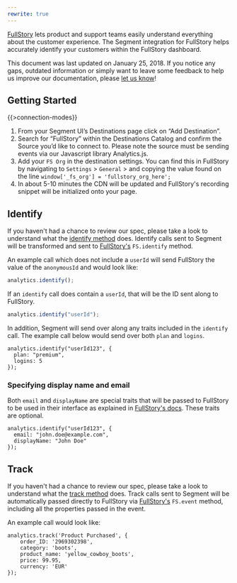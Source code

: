 ```yaml
---
rewrite: true
---
```

[FullStory](https://help.fullstory.com/11269-Develop) lets product and support teams easily understand everything about the customer experience. The Segment integration for FullStory helps accurately identify your customers within the FullStory dashboard. 

This document was last updated on January 25, 2018. If you notice any gaps, outdated information or simply want to leave some feedback to help us improve our documentation, please [let us know](https://segment.com/help/contact)!

## Getting Started

{{>connection-modes}}

1. From your Segment UI’s Destinations page click on “Add Destination”.
2. Search for “FullStory” within the Destinations Catalog and confirm the Source you’d like to connect to. Please note the source must be sending events via our Javascript library Analytics.js. 
3. Add your `FS Org` in the destination settings. You can find this in FullStory by navigating to `Settings` > `General` > and copying the value found on the line `window['_fs_org'] = 'fullstory_org_here';`
4. In about 5-10 minutes the CDN will be updated and FullStory's recording snippet will be initialized onto your page. 

## Identify

If you haven't had a chance to review our spec, please take a look to understand what the [identify method](https://segment.com/docs/spec/identify/) does. Identify calls sent to Segment will be transformed and sent to [FullStory's](https://help.fullstory.com/develop-js/identify) `FS.identify` method. 

An example call which does not include a `userId` will send FullStory the value of the `anonymousId` and would look like:

```javascript
analytics.identify();
```

If an `identify` call does contain a `userId`, that will be the ID sent along to FullStory.

```javascript
analytics.identify("userId");
```

In addition, Segment will send over along any traits included in the `identify` call. The example call below would send over both `plan` and `logins`. 

```
analytics.identify("userId123", {
  plan: "premium", 
  logins: 5
});
```

### Specifying display name and email 

Both `email` and `displayName` are special traits that will be passed to FullStory to be used in their interface as explained in [FullStory's docs](https://help.fullstory.com/develop-js/identify). These traits are optional. 

```
analytics.identify("userId123", {
  email: "john.doe@example.com", 
  displayName: "John Doe"
});
```

## Track

If you haven't had a chance to review our spec, please take a look to understand what the [track method](https://segment.com/docs/spec/track/) does. Track calls sent to Segment will be automatically passed directly to FullStory via [FullStory's](https://help.fullstory.com/develop-js/363565-fs-event-api-sending-custom-event-data-into-fullstory) `FS.event` method, including all the properties passed in the event.

An example call would look like:

```
analytics.track('Product Purchased', { 
    order_ID: '2969302398', 
    category: 'boots',
    product_name: 'yellow_cowboy_boots',
    price: 99.95,
    currency: 'EUR'
});
```
